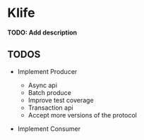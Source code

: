 # Klife

**TODO: Add description**

## TODOS

- Implement Producer
    - Async api
    - Batch produce
    - Improve test coverage
    - Transaction api
    - Accept more versions of the protocol
    
- Implement Consumer

